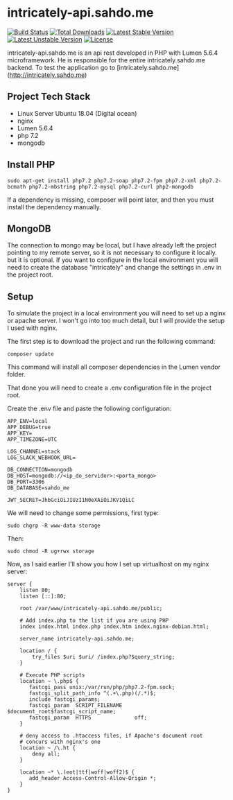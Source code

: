 # intricately-api.sahdo.me

[![Build Status](https://travis-ci.org/laravel/lumen-framework.svg)](https://travis-ci.org/laravel/lumen-framework)
[![Total Downloads](https://poser.pugx.org/laravel/lumen-framework/d/total.svg)](https://packagist.org/packages/laravel/lumen-framework)
[![Latest Stable Version](https://poser.pugx.org/laravel/lumen-framework/v/stable.svg)](https://packagist.org/packages/laravel/lumen-framework)
[![Latest Unstable Version](https://poser.pugx.org/laravel/lumen-framework/v/unstable.svg)](https://packagist.org/packages/laravel/lumen-framework)
[![License](https://poser.pugx.org/laravel/lumen-framework/license.svg)](https://packagist.org/packages/laravel/lumen-framework)

intricately-api.sahdo.me is an api rest developed in PHP with Lumen 5.6.4 microframework. He is responsible for the entire intricately.sahdo.me backend.
To test the application go to [intricately.sahdo.me] (http://intricately.sahdo.me)

## Project Tech Stack 

- Linux Server Ubuntu 18.04 (Digital ocean)
- nginx
- Lumen 5.6.4
- php 7.2
- mongodb

## Install PHP

    sudo apt-get install php7.2 php7.2-soap php7.2-fpm php7.2-xml php7.2-bcmath php7.2-mbstring php7.2-mysql php7.2-curl php2-mongodb

If a dependency is missing, composer will point later, and then you must install the dependency manually.

## MongoDB

The connection to mongo may be local, but I have already left the project pointing to my remote server, so it is not necessary to configure it locally. but it is optional. If you want to configure in the local environment you will need to create the database "intricately" and change the settings in .env in the project root.

## Setup

To simulate the project in a local environment you will need to set up a nginx or apache server. I won't go into too much detail, but I will provide the setup I used with nginx.

The first step is to download the project and run the following command:

    composer update
        
This command will install all composer dependencies in the Lumen vendor folder.

That done you will need to create a .env configuration file in the project root.

Create the .env file and paste the following configuration:

    APP_ENV=local
    APP_DEBUG=true
    APP_KEY=
    APP_TIMEZONE=UTC
    
    LOG_CHANNEL=stack
    LOG_SLACK_WEBHOOK_URL=
    
    DB_CONNECTION=mongodb
    DB_HOST=mongodb://<ip_do_servidor>:<porta_mongo>
    DB_PORT=3306
    DB_DATABASE=sahdo_me
    
    JWT_SECRET=JhbGciOiJIUzI1N0eXAiOiJKV1QiLC
    
We will need to change some permissions, first type:
    
    sudo chgrp -R www-data storage

Then:

    sudo chmod -R ug+rwx storage
                  
Now, as I said earlier I'll show you how I set up virtualhost on my nginx server:

    server {
        listen 80;
        listen [::]:80;
    
        root /var/www/intricately-api.sahdo.me/public;
    
        # Add index.php to the list if you are using PHP
        index index.html index.php index.htm index.nginx-debian.html;
    
        server_name intricately-api.sahdo.me;
    
        location / {
            try_files $uri $uri/ /index.php?$query_string;
        }
    
        # Execute PHP scripts
        location ~ \.php$ {
           fastcgi_pass unix:/var/run/php/php7.2-fpm.sock;
           fastcgi_split_path_info ^(.+\.php)(/.*)$;
           include fastcgi_params;
           fastcgi_param  SCRIPT_FILENAME    $document_root$fastcgi_script_name;
           fastcgi_param  HTTPS              off;
        }
    
        # deny access to .htaccess files, if Apache's document root
        # concurs with nginx's one
        location ~ /\.ht {
            deny all;
        }
    
        location ~* \.(eot|ttf|woff|woff2)$ {
           add_header Access-Control-Allow-Origin *;
        }
    }
    
